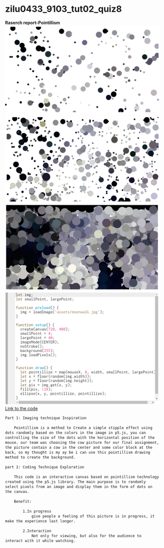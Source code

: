 # zilu0433_9103_tut02_quiz8

**Raserch report-Pointillism**
![example 2](assets/02.png)
![example 3](assets/03.png)
![Image of Pointillism - example 1](assets/01.png)
![code](assets/code.png)
[Link to the code](https://p5js.org/examples/image-pointillism.html)

    Part 1: Imaging technique Inspiration

        Pointillism is a method to Create a simple stipple effect using dots randomly based on the colors in the image in p5.js, you can controlling the size of the dots with the horizontal position of the mouse. our team was choosing the cow picture for our final assignment, the picture contain a cow in the center and some color block at the back, so my thought is my ay be i can use this pointillism drawing method to create the background.

    part 2: Coding Technique Exploration

        This code is an interactive canvas based on pointillism technology created using the p5.js library. The main purpose is to randomly select pixels from an image and display them in the form of dots on the canvas.

        Benefit:

            1.In progress
                give people a feeling of this picture is in progress, it make the experience last longer.

            2.Interaction
                Not only for viewing, but also for the audience to interact with it while watching.
              